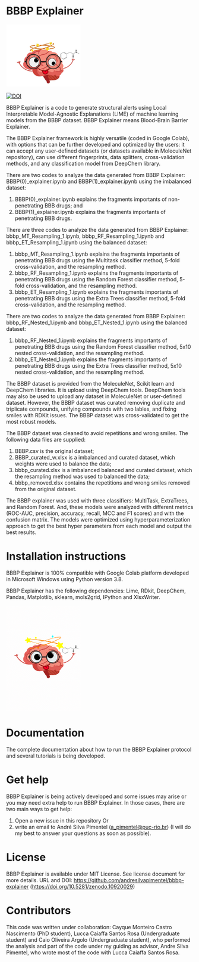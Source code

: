 # BBBP Explainer
<img src="emoji brain.jpg" alt="drawing" width="200"/>

[![DOI](https://zenodo.org/badge/606507245.svg)](https://zenodo.org/badge/latestdoi/606507245)

BBBP Explainer is a code to generate structural alerts using Local Interpretable Model-Agnostic Explanations (LIME) of machine learning models from the BBBP dataset.
BBBP Explainer means Blood-Brain Barrier Explainer.

The BBBP Explainer framework is highly versatile (coded in Google Colab), with options that can be further developed and optimized by the users: it can accept any user-defined datasets (or datasets available in MoleculeNet repository), can use different fingerprints, data splitters, cross-validation methods, and any classification model from DeepChem library.

There are two codes to analyze the data generated from BBBP Explainer: BBBP(0)_explainer.ipynb and BBBP(1)_explainer.ipynb using the imbalanced dataset:
1) BBBP(0)_explainer.ipynb explains the fragments importants of non-penetrating BBB drugs; and
2) BBBP(1)_explainer.ipynb explains the fragments importants of penetrating BBB drugs.

There are three codes to analyze the data generated from BBBP Explainer: bbbp_MT_Resampling_1.ipynb, bbbp_RF_Resampling_1.ipynb and bbbp_ET_Resampling_1.ipynb using the balanced dataset:
1) bbbp_MT_Resampling_1.ipynb explains the fragments importants of penetrating BBB drugs using the Multitask classifier method, 5-fold cross-validation, and the resampling method.
2) bbbp_RF_Resampling_1.ipynb explains the fragments importants of penetrating BBB drugs using the Random Forest classifier method, 5-fold cross-validation, and the resampling method.
3) bbbp_ET_Resampling_1.ipynb explains the fragments importants of penetrating BBB drugs using the Extra Trees classifier method, 5-fold cross-validation, and the resampling method.

There are two codes to analyze the data generated from BBBP Explainer: bbbp_RF_Nested_1.ipynb and bbbp_ET_Nested_1.ipynb using the balanced dataset:
1) bbbp_RF_Nested_1.ipynb explains the fragments importants of penetrating BBB drugs using the Random Forest classifier method, 5x10 nested cross-validation, and the resampling method.
2) bbbp_ET_Nested_1.ipynb explains the fragments importants of penetrating BBB drugs using the Extra Trees classifier method, 5x10 nested cross-validation, and the resampling method.

The BBBP dataset is provided from the MoleculeNet, Scikit learn and DeepChem libraries. It is upload using DeepChem tools. DeepChem tools may also be used to upload any dataset in MoleculeNet or user-defined dataset. However, the BBBP dataset was curated removing duplicate and triplicate compounds, unifying compounds with two lables, and fixing smiles with RDKit issues. The BBBP dataset was cross-validated to get the most robust models.

The BBBP dataset was cleaned to avoid repetitions and wrong smiles. The following data files are supplied:

1) BBBP.csv is the original dataset;
2) BBBP_curated_w.xlsx is a imbalanced and curated dataset, which weights were used to balance the data;
3) bbbp_curated.xlsx is a imbalanced balanced and curated dataset, which the resampling method was used to balanced the data;
4) bbbp_removed.xlsx contains the repetitions and wrong smiles removed from the original dataset.

The BBBP explainer was used with three classifiers: MultiTask, ExtraTrees, and Random Forest. And, these models were analyzed with different metrics (ROC-AUC, precision, accuracy, recall, MCC and F1 scores) and with the confusion matrix. The models were optimized using hyperparameterization approach to get the best hyper parameters from each model and output the best results.

# Installation instructions

BBBP Explainer is 100% compatible with Google Colab platform developed in Microsoft Windows using Python version 3.8.

BBBP Explainer has the following dependencies: Lime, RDkit, DeepChem, Pandas, Matplotlib, sklearn, mols2grid, IPython and XlsxWriter.

<img src="emoji brain.gif" alt="drawing" width="200"/>

# Documentation

The complete documentation about how to run the BBBP Explainer protocol and several tutorials is being developed.

# Get help

BBBP Explainer is being actively developed and some issues may arise or you may need extra help to run BBBP Explainer. In those cases, there are two main ways to get help:

1) Open a new issue in this repository
Or 
2) write an email to André Silva Pimentel (a_pimentel@puc-rio.br) (I will do my best to answer your questions as soon as possible).

# License

BBBP Explainer is available under MIT License. See license document for more details. URL and DOI: https://github.com/andresilvapimentel/bbbp-explainer (https://doi.org/10.5281/zenodo.10920029)

# Contributors

This code was written under collaboration:
Cayque Monteiro Castro Nascimento (PhD student), Lucca Caiaffa Santos Rosa (Undergraduate student) and Caio Oliveira Argolo (Undergraduate student), who performed the analysis and part of the code under my guiding as advisor, Andre Silva Pimentel, who wrote most of the code with Lucca Caiaffa Santos Rosa.
